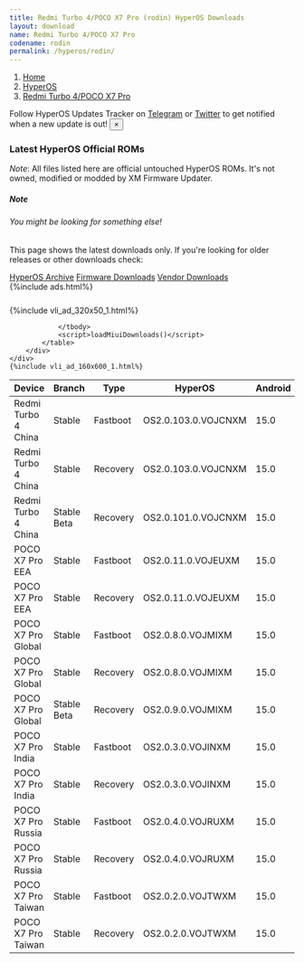 ```yaml
---
title: Redmi Turbo 4/POCO X7 Pro (rodin) HyperOS Downloads
layout: download
name: Redmi Turbo 4/POCO X7 Pro
codename: rodin
permalink: /hyperos/rodin/
---
```

<nav aria-label="breadcrumb">
    <ol class="breadcrumb">
        <li class="breadcrumb-item"><a href="/">Home</a></li>
        <li class="breadcrumb-item"><a href="/hyperos/">HyperOS</a></li>
        <li class="breadcrumb-item active" aria-current="page"><a href="/hyperos/rodin/">Redmi Turbo 4/POCO X7 Pro</a></li>
    </ol>
</nav>
<div class="alert alert-primary alert-dismissible fade show" role="alert">
    Follow HyperOS Updates Tracker on <a href="https://t.me/MIUIUpdatesTracker" class="alert-link">Telegram</a>
     or <a href="https://twitter.com/MiFwUpdater" class="alert-link">Twitter</a> to get notified when a new update is out!
    <button type="button" class="close" data-dismiss="alert" aria-label="Close">
        <span aria-hidden="true">&times;</span>
    </button>
</div>

### Latest HyperOS Official ROMs
*Note*: All files listed here are official untouched HyperOS ROMs. It's not owned, modified or modded by XM Firmware Updater.
<div class="card">
  <div class="card-body">
    <h5 class="card-title">Note</h5>
    <h6 class="card-subtitle mb-2 text-muted">You might be looking for something else!</h6>
    <p class="card-text">This page shows the latest downloads only.
     If you're looking for older releases or other downloads check:</p>
    <a href="/archive/hyperos/rodin/" class="card-link">HyperOS Archive</a>
    <a href="/firmware/rodin/" class="card-link">Firmware Downloads</a>
    <a href="/vendor/rodin/" class="card-link">Vendor Downloads</a>
  </div>
</div>
{%include ads.html%}
<div class="row justify-content-center">
    <div class="col-10">
        <div class="table-responsive-md" style="margin-top: 25px;">
            {%include vli_ad_320x50_1.html%}
            <table id="miui" class="display dt-responsive nowrap compact table table-striped table-hover table-sm">
                <thead class="thead-dark">
                    <tr>
                        <th data-ref="device">Device</th>
                        <th data-ref="branch">Branch</th>
                        <th data-ref="type">Type</th>
                        <th data-ref="miui">HyperOS</th>
                        <th data-ref="android">Android</th>
                        <th data-ref="size">Size</th>
                        <th data-ref="size">Date</th>
                        <th data-ref="link">Link</th>
                    </tr>
                </thead>
                <tbody>
                <tr><td>Redmi Turbo 4 China</td><td>Stable</td><td>Fastboot</td><td>OS2.0.103.0.VOJCNXM</td><td>15.0</td><td>9.2 GB</td><td>2025-02-16</td><td><a href="/hyperos/rodin/stable/OS2.0.103.0.VOJCNXM/">Download</a></td></tr>
<tr><td>Redmi Turbo 4 China</td><td>Stable</td><td>Recovery</td><td>OS2.0.103.0.VOJCNXM</td><td>15.0</td><td>7.1 GB</td><td>2025-02-12</td><td><a href="/hyperos/rodin/stable/OS2.0.103.0.VOJCNXM/">Download</a></td></tr>
<tr><td>Redmi Turbo 4 China</td><td>Stable Beta</td><td>Recovery</td><td>OS2.0.101.0.VOJCNXM</td><td>15.0</td><td>7.1 GB</td><td>2025-01-24</td><td><a href="/hyperos/rodin/stable beta/OS2.0.101.0.VOJCNXM/">Download</a></td></tr>
<tr><td>POCO X7 Pro EEA</td><td>Stable</td><td>Fastboot</td><td>OS2.0.11.0.VOJEUXM</td><td>15.0</td><td>8.6 GB</td><td>2025-01-21</td><td><a href="/hyperos/rodin/stable/OS2.0.11.0.VOJEUXM/">Download</a></td></tr>
<tr><td>POCO X7 Pro EEA</td><td>Stable</td><td>Recovery</td><td>OS2.0.11.0.VOJEUXM</td><td>15.0</td><td>5.9 GB</td><td>2025-02-08</td><td><a href="/hyperos/rodin/stable/OS2.0.11.0.VOJEUXM/">Download</a></td></tr>
<tr><td>POCO X7 Pro Global</td><td>Stable</td><td>Fastboot</td><td>OS2.0.8.0.VOJMIXM</td><td>15.0</td><td>9.2 GB</td><td>2025-01-09</td><td><a href="/hyperos/rodin/stable/OS2.0.8.0.VOJMIXM/">Download</a></td></tr>
<tr><td>POCO X7 Pro Global</td><td>Stable</td><td>Recovery</td><td>OS2.0.8.0.VOJMIXM</td><td>15.0</td><td>5.9 GB</td><td>2025-01-09</td><td><a href="/hyperos/rodin/stable/OS2.0.8.0.VOJMIXM/">Download</a></td></tr>
<tr><td>POCO X7 Pro Global</td><td>Stable Beta</td><td>Recovery</td><td>OS2.0.9.0.VOJMIXM</td><td>15.0</td><td>5.9 GB</td><td>2025-02-05</td><td><a href="/hyperos/rodin/stable beta/OS2.0.9.0.VOJMIXM/">Download</a></td></tr>
<tr><td>POCO X7 Pro India</td><td>Stable</td><td>Fastboot</td><td>OS2.0.3.0.VOJINXM</td><td>15.0</td><td>7.6 GB</td><td>2025-02-10</td><td><a href="/hyperos/rodin/stable/OS2.0.3.0.VOJINXM/">Download</a></td></tr>
<tr><td>POCO X7 Pro India</td><td>Stable</td><td>Recovery</td><td>OS2.0.3.0.VOJINXM</td><td>15.0</td><td>5.7 GB</td><td>2025-02-16</td><td><a href="/hyperos/rodin/stable/OS2.0.3.0.VOJINXM/">Download</a></td></tr>
<tr><td>POCO X7 Pro Russia</td><td>Stable</td><td>Fastboot</td><td>OS2.0.4.0.VOJRUXM</td><td>15.0</td><td>9.3 GB</td><td>2025-01-21</td><td><a href="/hyperos/rodin/stable/OS2.0.4.0.VOJRUXM/">Download</a></td></tr>
<tr><td>POCO X7 Pro Russia</td><td>Stable</td><td>Recovery</td><td>OS2.0.4.0.VOJRUXM</td><td>15.0</td><td>5.8 GB</td><td>2025-02-11</td><td><a href="/hyperos/rodin/stable/OS2.0.4.0.VOJRUXM/">Download</a></td></tr>
<tr><td>POCO X7 Pro Taiwan</td><td>Stable</td><td>Fastboot</td><td>OS2.0.2.0.VOJTWXM</td><td>15.0</td><td>7.8 GB</td><td>2025-01-21</td><td><a href="/hyperos/rodin/stable/OS2.0.2.0.VOJTWXM/">Download</a></td></tr>
<tr><td>POCO X7 Pro Taiwan</td><td>Stable</td><td>Recovery</td><td>OS2.0.2.0.VOJTWXM</td><td>15.0</td><td>5.8 GB</td><td>2025-02-11</td><td><a href="/hyperos/rodin/stable/OS2.0.2.0.VOJTWXM/">Download</a></td></tr>

                </tbody>
                <script>loadMiuiDownloads()</script>
            </table>
        </div>
    </div>
    {%include vli_ad_160x600_1.html%}
</div>

